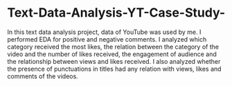 # Text-Data-Analysis-YT-Case-Study-
In this text data analysis project, data of YouTube was used by me.
I performed EDA for positive and negative comments. I analyzed which
category received the most likes, the relation between the category of
the video and the number of likes received, the engagement of audience
and the relationship between views and likes received. I also analyzed
whether the presence of punctuations in titles had any relation with
views, likes and comments of the videos.

